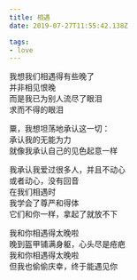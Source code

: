 ```yaml
---
title: 相遇
date: 2019-07-27T11:55:42.138Z

tags:
- love
---
```

我想我们相遇得有些晚了\
并非相见恨晚\
而是我已为别人流尽了眼泪\
求而不得的眼泪

粟，我想坦荡地承认这一切：\
承认我的无能为力\
就像我承认自己的见色起意一样

我承认我爱过很多人，并且不动心\
或者动心，没有回音\
在我们相遇时\
我学会了尊严和得体\
它们和你一样，拿起了就放不下

我和你相遇得太晚啦\
晚到盔甲铺满身躯，心头尽是疮疤\
我和你相遇得太晚啦\
但我也偷偷庆幸，终于能遇见你
